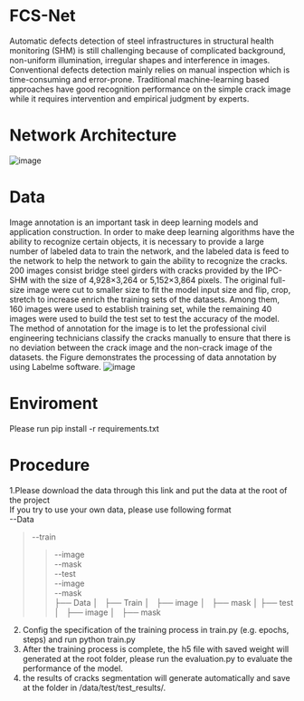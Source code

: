 # FCS-Net
Automatic defects detection of steel infrastructures in structural health monitoring (SHM) is still challenging because of complicated background, non-uniform illumination, irregular shapes and interference in images. Conventional defects detection mainly relies on manual inspection which is time-consuming and error-prone. Traditional machine-learning based approaches have good recognition performance on the simple crack image while it requires intervention and empirical judgment by experts.
# Network Architecture
![image](https://user-images.githubusercontent.com/77284145/124390189-ff7ae900-dd1c-11eb-9e7d-9963db7040a5.png)
# Data
Image annotation is an important task in deep learning models and application construction. In order to make deep learning algorithms have the ability to recognize certain objects, it is necessary to provide a large number of labeled data to train the network, and the labeled data is feed to the network to help the network to gain the ability to recognize the cracks. 200 images consist bridge steel girders with cracks provided by the IPC-SHM with the size of 4,928×3,264 or 5,152×3,864 pixels. The original full-size image were cut to smaller size to fit the model input size and flip, crop, stretch to increase enrich the training sets of the datasets. Among them, 160 images were used to establish training set, while the remaining 40 images were used to build the test set to test the accuracy of the model. The method of annotation for the image is to let the professional civil engineering technicians classify the cracks manually to ensure that there is no deviation between the crack image and the non-crack image of the datasets. the Figure demonstrates the processing of data annotation by using Labelme software.
![image](https://user-images.githubusercontent.com/77284145/124390365-d444c980-dd1d-11eb-8583-682d2c0fe6af.png)
# Enviroment
Please run pip install -r requirements.txt 
# Procedure
1.Please download the data through this link and put the data at the root of the project  
If you try to use your own data, please use following format  
 --Data  
  > --train  
   >> --image  
   >> --mask  
  > --test  
   >> --image  
   >> --mask  
├── Data
│   ├── Train
│       ├── image
│       ├── mask
│    ├── test
│       ├── image
│       ├── mask


2. Config the specification of the training process in train.py (e.g. epochs, steps) and run python train.py  
3. After the training process is complete, the h5 file with saved weight will generated at the root folder, please run the evaluation.py to evaluate the performance of the model.  
4. the results of cracks segmentation will generate automatically and save at the folder in /data/test/test_results/.  
